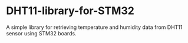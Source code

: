 # DHT11-library-for-STM32
A simple library for retrieving temperature and humidity data from DHT11 sensor using STM32 boards.
